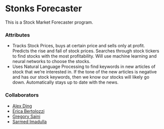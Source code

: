 # Stonks Forecaster

This is a Stock Market Forecaster program.

### Attributes
- Tracks Stock Prices, buys at certain price and sells only at profit. Predicts the rise and fall of stock prices. Searches through stock tickers to find stocks with the most profitability. Will use machine learning and neural networks to choose the stocks.
- Uses Natural Language Processing to find keywords in new articles of stock that we’re interested in. If the tone of the new articles is negative and has our stock keywords, then we know our stocks will likely go down. Automatically stays up to date with the news.

### Collaborators 
- [Alex Ding](https://github.com/alexd3301)
- [Erica Bertolozzi](https://github.com/ericabertolozzi)
- [Gregory Saini](https://github.com/Defender373)
- [Sarmed Imadulla](https://github.com/sarmedi)
